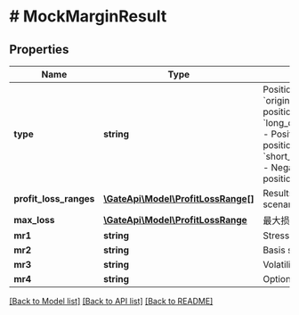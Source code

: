 # # MockMarginResult

## Properties

Name | Type | Description | Notes
------------ | ------------- | ------------- | -------------
**type** | **string** | Position combination type &#x60;original_position&#x60; - Original position &#x60;long_delta_original_position&#x60; - Positive delta + Original position &#x60;short_delta_original_position&#x60; - Negative delta + Original position | [optional] 
**profit_loss_ranges** | [**\GateApi\Model\ProfitLossRange[]**](ProfitLossRange.md) | Results of 33 stress scenarios for MR1 | [optional] 
**max_loss** | [**\GateApi\Model\ProfitLossRange**](.md) | 最大损失 | [optional] 
**mr1** | **string** | Stress testing | [optional] 
**mr2** | **string** | Basis spread risk | [optional] 
**mr3** | **string** | Volatility spread risk | [optional] 
**mr4** | **string** | Option short risk | [optional] 

[[Back to Model list]](../../README.md#documentation-for-models) [[Back to API list]](../../README.md#documentation-for-api-endpoints) [[Back to README]](../../README.md)
